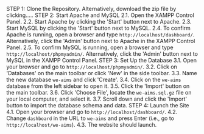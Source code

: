 STEP 1: Clone the Repository. Alternatively, download the zip file by clicking.....
STEP 2: Start Apache and MySQL
        2.1. Open the XAMPP Control Panel.
        2.2. Start Apache by clicking the 'Start' button next to Apache.
        2.3. Start MySQL by clicking the 'Start' button next to MySQL.
        2.4. To confirm Apache is running, open a browser and type `http://localhost/dashboard/`. Alternatively, click the 'Admin' button next to Apache in the XAMPP Control Panel.
        2.5. To confirm MySQL is running, open a browser and type `http://localhost/phpmyadmin/`. Alternatively, click the 'Admin' button next to MySQL in the XAMPP Control Panel.
STEP 3: Set Up the Database
        3.1. Open your browser and go to `http://localhost/phpmyadmin/`.
        3.2. Click on 'Databases' on the main toolbar or click 'New' in the side toolbar.
        3.3. Name the new database `we-aims` and click 'Create'.
        3.4. Click on the `we-aims` database from the left sidebar to open it.
        3.5. Click the 'Import' button on the main toolbar.
        3.6. Click 'Choose File', locate the `we-aims.sql.gz` file on your local computer, and select it.
        3.7. Scroll down and click the 'Import' button to import the database schema and data.
STEP 4: Launch the Site
        4.1. Open your browser and go to `http://localhost/dashboard/`.
        4.2. Change `dashboard` in the URL to `we-aims` and press Enter (i.e., go to `http://localhost/we-aims`).
        4.3. The website should launch.




